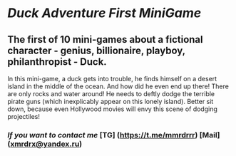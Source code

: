 # ***Duck Adventure First MiniGame***
## The first of 10 mini-games about a fictional character - genius, billionaire, playboy, philanthropist - Duck.
In this mini-game, a duck gets into trouble, he finds himself on a desert island in the middle of the ocean. And how did he even end up there! There are only rocks and water around! He needs to deftly dodge the terrible pirate guns (which inexplicably appear on this lonely island). Better sit down, because even Hollywood movies will envy this scene of dodging projectiles!
### ***If you want to contact me*** [TG] (https://t.me/mmrdrrr) [Mail] (xmrdrx@yandex.ru)